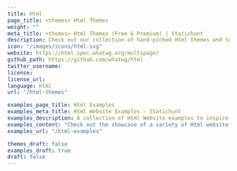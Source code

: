```yaml
---
title: Html
page_title: <themes> Html Themes
weight: ""
meta_title: <themes> Html Themes (Free & Premium) | Statichunt
description: Check out our collection of hand-picked Html themes and templates that will give your website a professional and polished appearance.
icon: "/images/icons/html.svg"
website: https://html.spec.whatwg.org/multipage/
github_path: https://github.com/whatwg/html
twitter_username:
license:
license_url:
language: html
url: "/html-themes"

examples_page_title: Html Examples
examples_meta_title: Html Website Examples - Statichunt
examples_description: A collection of Html Website examples to inspire the creation of your next web Project
examples_content: "Check out the showcase of a variety of Html website examples. Get inspired about building your next web project on the Html static site generator"
examples_url: "/html-examples"

themes_draft: false
examples_draft: true
draft: false
---
```

